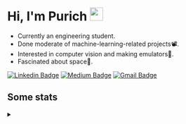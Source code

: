 <h1 align="left">Hi, I'm Purich
<img src="https://media.giphy.com/media/hvRJCLFzcasrR4ia7z/giphy.gif" width="30px"/></h1>

* Currently an engineering student.
* Done moderate of machine-learning-related projects:film_projector:.
* Interested in computer vision and making emulators:space_invader:.
* Fascinated about space:milky_way:.

[![Linkedin Badge](https://img.shields.io/badge/-Purich-blue?style=flat-square&logo=Linkedin&logoColor=white&link=https://www.linkedin.com/in/purich-siritip-16b3b3255/)](https://www.linkedin.com/in/purich-siritip-16b3b3255) [![Medium Badge](https://img.shields.io/badge/-@purich-gray?style=flat-square&labelColor=000000&logo=Medium&link=https://medium.com/@phuritsiritip)](https://medium.com/@phuritsiritip)
[![Gmail Badge](https://img.shields.io/badge/-mark.phurit@gmail.com-c14438?style=flat-square&logo=Gmail&logoColor=white&link=mailto:mark.phurit@gmail.com)](mailto:mark.phurit@gmail.com)

## Some stats

<details>
  <summary></summary>
  
  <!--START_SECTION:waka-->
**I'm an Early 🐤** 

```text
🌞 Morning                261 commits         ██████████░░░░░░░░░░░░░░░   38.05 % 
🌆 Daytime                213 commits         ████████░░░░░░░░░░░░░░░░░   31.05 % 
🌃 Evening                175 commits         ██████░░░░░░░░░░░░░░░░░░░   25.51 % 
🌙 Night                  37 commits          █░░░░░░░░░░░░░░░░░░░░░░░░   05.39 % 
```


📊 **This Week I Spent My Time On** 

```text
💬 Programming Languages: 
Python                   3 hrs 47 mins       █████████████████████████   100.00 % 

🐱‍💻 Projects: 
gad                      3 hrs 47 mins       █████████████████████████   100.00 % 
```


<!--END_SECTION:waka-->

  <!--START_SECTION:waka-simple-->

```text
From: 19 January 2023 - To: 10 July 2023

Total Time: 52 hrs 16 mins

Python       47 hrs 39 mins  ██████████████████████▓░░   91.17 %
C++          1 hr 42 mins    ▓░░░░░░░░░░░░░░░░░░░░░░░░   03.27 %
YAML         50 mins         ▒░░░░░░░░░░░░░░░░░░░░░░░░   01.62 %
Markdown     37 mins         ▒░░░░░░░░░░░░░░░░░░░░░░░░   01.19 %
Git Config   18 mins         ░░░░░░░░░░░░░░░░░░░░░░░░░   00.58 %
CSV          17 mins         ░░░░░░░░░░░░░░░░░░░░░░░░░   00.55 %
```

<!--END_SECTION:waka-simple-->

  <!--![Anurag's GitHub stats](https://github-readme-stats.vercel.app/api?username=vikimark&show_icons=true&theme=gruvbox_light)-->
  
</details>

<!--
**vikimark/vikimark** is a ✨ _special_ ✨ repository because its `README.md` (this file) appears on your GitHub profile.

Here are some ideas to get you started:

- 🔭 I’m currently working on ...
- 🌱 I’m currently learning ...
- 👯 I’m looking to collaborate on ...
- 🤔 I’m looking for help with ...
- 💬 Ask me about ...
- 📫 How to reach me: ...
- 😄 Pronouns: ...
- ⚡ Fun fact: ...
-->
